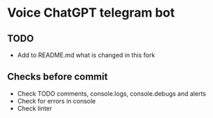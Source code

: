 # Voice ChatGPT telegram bot

## TODO

* Add to README.md what is changed in this fork

## Checks before commit

* Check TODO comments, console.logs, console.debugs and alerts
* Check for errors in console
* Check linter
